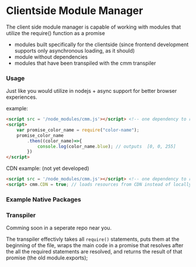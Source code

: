 # Clientside Module Manager

The client side module manager is capable of working with modules that utilize the require() function as a promise
- modules built specifically for the clientside (since frontend development supports only asynchronous loading, as it should)
- module without dependencies
- modules that have been transpiled with the cmm transpiler


### Usage
Just like you would utilize in nodejs + async support for better browser experiences.

example:
```html
<script src = '/node_modules/cmm.js'></script> <!-- one dependency to rule them all -->
<script>
    var promise_color_name = require("color-name");
    promise_color_name
        .then((color_name)=>{
            console.log(color_name.blue); // outputs  [0, 0, 255]
        })
</script>
```

CDN example: (not yet developed)
```html
<script src = '/node_modules/cmm.js'></script> <!-- one dependency to rule them all -->
<script> cmm.CDN = true; // loads resources from CDN instead of locally </script>
```


### Example Native Packages



### Transpiler

Comming soon in a seperate repo near you.

The transpiler effectivly takes all `require()` statements, puts them at the beginning of the file, wraps the main code in a promise that resolves after the all the required statements are resolved, and returns the result of that promise (the old module.exports);
